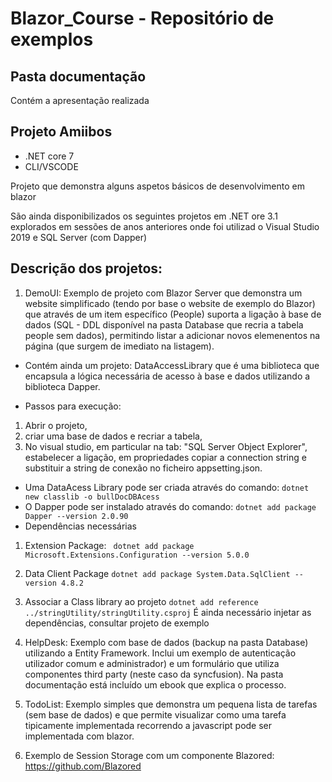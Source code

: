 # Blazor_Course - Repositório de exemplos

## Pasta documentação
Contém a apresentação realizada

## Projeto Amiibos
- .NET core 7
- CLI/VSCODE

Projeto que demonstra alguns aspetos básicos de desenvolvimento em blazor

São ainda disponibilizados os seguintes projetos em .NET ore 3.1 explorados em sessões de anos anteriores onde foi utilizad o Visual Studio 2019 e SQL Server (com Dapper)

## Descrição dos projetos:

1. DemoUI: Exemplo de projeto com Blazor Server que demonstra um website simplificado (tendo por base o website de exemplo do Blazor) que através de um item específico (People) suporta a ligação à base de dados (SQL - DDL disponível na pasta Database que recria a tabela people sem dados), permitindo listar a adicionar novos elemenentos na página (que surgem de imediato na listagem). 
- Contém ainda um projeto: DataAccessLibrary que é uma biblioteca que encapsula a lógica necessária de acesso à base e dados utilizando a biblioteca Dapper.

- Passos para execução: 
1. Abrir o projeto, 
2. criar uma base de dados e recriar a tabela,
3. No visual studio, em particular na tab: "SQL Server Object Explorer", estabelecer a ligação, em propriedades copiar a connection string e substituir a string de conexão no ficheiro appsetting.json. 

- Uma DataAcess Library pode ser criada através do comando: 
``` dotnet new classlib -o bullDocDBAcess ```
- O Dapper pode ser instalado através do comando:
``` dotnet add package Dapper --version 2.0.90 ```
- Dependências necessárias
1. Extension Package:
 ``` dotnet add package Microsoft.Extensions.Configuration --version 5.0.0```
2. Data Client Package
``` dotnet add package System.Data.SqlClient --version 4.8.2 ```
3. Associar a Class library ao projeto
``` dotnet add reference ../stringUtility/stringUtility.csproj ```
É ainda necessário injetar as dependências, consultar projeto de exemplo

2. HelpDesk: Exemplo com base de dados (backup na pasta Database) utilizando a Entity Framework. Inclui um exemplo de autenticação utilizador comum e administrador) e um formulário que utiliza componentes third party (neste caso da syncfusion). Na pasta documentação está incluído um ebook que explica o processo.

3. TodoList: Exemplo simples que demonstra um pequena lista de tarefas (sem base de dados) e que permite visualizar como uma tarefa tipicamente implementada recorrendo a javascript pode ser implementada com blazor.

4. Exemplo de Session Storage com um componente Blazored: https://github.com/Blazored
    

